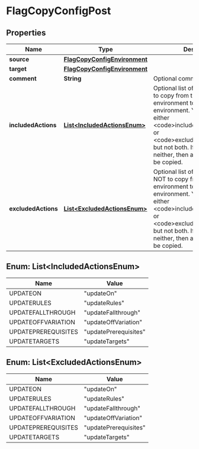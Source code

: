 

# FlagCopyConfigPost


## Properties

| Name | Type | Description | Notes |
|------------ | ------------- | ------------- | -------------|
|**source** | [**FlagCopyConfigEnvironment**](FlagCopyConfigEnvironment.md) |  |  |
|**target** | [**FlagCopyConfigEnvironment**](FlagCopyConfigEnvironment.md) |  |  |
|**comment** | **String** | Optional comment |  [optional] |
|**includedActions** | [**List&lt;IncludedActionsEnum&gt;**](#List&lt;IncludedActionsEnum&gt;) | Optional list of the flag changes to copy from the source environment to the target environment. You may include either &lt;code&gt;includedActions&lt;/code&gt; or &lt;code&gt;excludedActions&lt;/code&gt;, but not both. If you include neither, then all flag changes will be copied. |  [optional] |
|**excludedActions** | [**List&lt;ExcludedActionsEnum&gt;**](#List&lt;ExcludedActionsEnum&gt;) | Optional list of the flag changes NOT to copy from the source environment to the target environment. You may include either  &lt;code&gt;includedActions&lt;/code&gt; or &lt;code&gt;excludedActions&lt;/code&gt;, but not both. If you include neither, then all flag changes will be copied. |  [optional] |



## Enum: List&lt;IncludedActionsEnum&gt;

| Name | Value |
|---- | -----|
| UPDATEON | &quot;updateOn&quot; |
| UPDATERULES | &quot;updateRules&quot; |
| UPDATEFALLTHROUGH | &quot;updateFallthrough&quot; |
| UPDATEOFFVARIATION | &quot;updateOffVariation&quot; |
| UPDATEPREREQUISITES | &quot;updatePrerequisites&quot; |
| UPDATETARGETS | &quot;updateTargets&quot; |



## Enum: List&lt;ExcludedActionsEnum&gt;

| Name | Value |
|---- | -----|
| UPDATEON | &quot;updateOn&quot; |
| UPDATERULES | &quot;updateRules&quot; |
| UPDATEFALLTHROUGH | &quot;updateFallthrough&quot; |
| UPDATEOFFVARIATION | &quot;updateOffVariation&quot; |
| UPDATEPREREQUISITES | &quot;updatePrerequisites&quot; |
| UPDATETARGETS | &quot;updateTargets&quot; |



